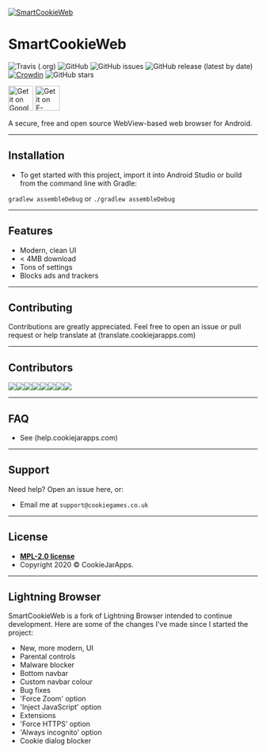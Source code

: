 <a href="http://smartcookieweb.com"><img src="https://lh3.googleusercontent.com/rmW1K8WcB7q136n0Kaol0R3bPsC-b-6TUvbbYq59oyWR23L7uXPYJk5ObHBMpWunkkM=s180-rw" title="SmartCookieWeb" alt="SmartCookieWeb"></a>

# SmartCookieWeb

![Travis (.org)](https://img.shields.io/travis/cookiejarapps/smartcookieweb)
![GitHub](https://img.shields.io/github/license/cookiejarapps/smartcookieweb)
![GitHub issues](https://img.shields.io/github/issues-raw/cookiejarapps/smartcookieweb)
![GitHub release (latest by date)](https://img.shields.io/github/v/release/cookiejarapps/smartcookieweb)
[![Crowdin](https://badges.crowdin.net/smartcookieweb/localized.svg)](https://crowdin.com/project/smartcookieweb)
![GitHub stars](https://img.shields.io/github/stars/cookiejarapps/smartcookieweb?style=social)

<a href='https://play.google.com/store/apps/details?id=com.cookiegames.smartcookie&pcampaignid=pcampaignidMKT-Other-global-all-co-prtnr-py-PartBadge-Mar2515-1'><img alt='Get it on Google Play' src='https://play.google.com/intl/en_gb/badges/static/images/badges/en_badge_web_generic.png' height="50"/></a> <a href='https://f-droid.org/en/packages/com.cookiegames.smartcookie/'><img alt='Get it on F-Droid' src='https://gitlab.com/fdroid/artwork/-/raw/master/badge/get-it-on-en.png' height="50"/></a>


A secure, free and open source WebView-based web browser for Android.

---

## Installation

- To get started with this project, import it into Android Studio or build from the command line with Gradle:
 
 `gradlew assembleDebug` or `./gradlew assembleDebug`

---

## Features

- Modern, clean UI
- < 4MB download
- Tons of settings
- Blocks ads and trackers

---

## Contributing

Contributions are greatly appreciated. Feel free to open an issue or pull request or help translate at (translate.cookiejarapps.com)

---

## Contributors

[![](https://sourcerer.io/fame/CookieJarApps/CookieJarApps/SmartCookieWeb/images/0)](https://sourcerer.io/fame/CookieJarApps/CookieJarApps/SmartCookieWeb/links/0)[![](https://sourcerer.io/fame/CookieJarApps/CookieJarApps/SmartCookieWeb/images/1)](https://sourcerer.io/fame/CookieJarApps/CookieJarApps/SmartCookieWeb/links/1)[![](https://sourcerer.io/fame/CookieJarApps/CookieJarApps/SmartCookieWeb/images/2)](https://sourcerer.io/fame/CookieJarApps/CookieJarApps/SmartCookieWeb/links/2)[![](https://sourcerer.io/fame/CookieJarApps/CookieJarApps/SmartCookieWeb/images/3)](https://sourcerer.io/fame/CookieJarApps/CookieJarApps/SmartCookieWeb/links/3)[![](https://sourcerer.io/fame/CookieJarApps/CookieJarApps/SmartCookieWeb/images/4)](https://sourcerer.io/fame/CookieJarApps/CookieJarApps/SmartCookieWeb/links/4)[![](https://sourcerer.io/fame/CookieJarApps/CookieJarApps/SmartCookieWeb/images/5)](https://sourcerer.io/fame/CookieJarApps/CookieJarApps/SmartCookieWeb/links/5)[![](https://sourcerer.io/fame/CookieJarApps/CookieJarApps/SmartCookieWeb/images/6)](https://sourcerer.io/fame/CookieJarApps/CookieJarApps/SmartCookieWeb/links/6)[![](https://sourcerer.io/fame/CookieJarApps/CookieJarApps/SmartCookieWeb/images/7)](https://sourcerer.io/fame/CookieJarApps/CookieJarApps/SmartCookieWeb/links/7)

---

## FAQ

- See (help.cookiejarapps.com)

---

## Support

Need help? Open an issue here, or:

- Email me at `support@cookiegames.co.uk`

---

## License

- **[MPL-2.0 license](https://www.mozilla.org/en-US/MPL/2.0/)**
- Copyright 2020 © CookieJarApps.

---

## Lightning Browser

SmartCookieWeb is a fork of Lightning Browser intended to continue development. Here are some of the changes I've made since I started the project:

- New, more modern, UI
- Parental controls
- Malware blocker
- Bottom navbar
- Custom navbar colour
- Bug fixes
- 'Force Zoom' option
- 'Inject JavaScript' option
- Extensions
- 'Force HTTPS' option
- 'Always incognito' option
- Cookie dialog blocker
